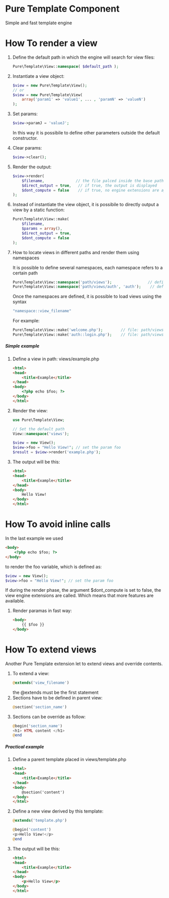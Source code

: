 # Pure Template Component
Simple and fast template engine
# How To render a view
1. Define the default path in which the engine will search for view files:
    ```php
    Pure\Template\View::namespace( $default_path );
    ```

2. Instantiate a view object:
    ```php
    $view = new Pure\Template\View();
    // or
    $view = new Pure\Template\View(
        array('param1' => 'value1', ... , 'paramN' => 'valueN')
    );
    ```

3. Set params:
    ```php
    $view->paramJ = 'valueJ';
    ```
    In this way it is possibile to define other parameters outside the default constructor.

4. Clear params:
    ```php
    $view->clear();
    ```

5. Render the output:
    ```php
    $view->render(
        $filename,              // the file palced inside the base path
        $direct_output = true,   // if true, the output is displayed
        $dont_compute = false    // if true, no engine extensions are applied
    );
    ```

6. Instead of instantiate the view object, it is possibile to directly output a view by a static function:
    ```php
    Pure\Template\View::make(
        $filename,
        $params = array(),
        $direct_output = true,
        $dont_compute = false
    );
    ```

7. How to locate views in different paths and render them using namespaces

    It is possible to define several namespaces, each namespace refers to a certain path

    ```php
    Pure\Template\View::namespace('path/views');                // define the base namespace
    Pure\Template\View::namespace('path/views/auth', 'auth');    // define the auth namespace
    ```

    Once the namespaces are defined, it is possible to load views using the syntax 

    ```php
    "namespace::view_filename"
    ```

    For example:

    ```php
    Pure\Template\View::make('welcome.php');        // file: path/views/welcome.php
    Pure\Template\View::make('auth::login.php');    // file: path/views/auth/login.php
    ```


##### Simple example

1. Define a view in path: views/example.php
    ```html
    <html>
    <head>
        <title>Example</title>
    </head>
    <body>
        <?php echo $foo; ?>
    </body>
    </html>
    ```
2. Render the view:
    ```php
    use Pure\Template\View;
    
    // Set the default path
    View::namespace('views');
    
    $view = new View();
    $view->foo = "Hello View!"; // set the param foo
    $result = $view->render('example.php');
    ```
3. The output will be this:
    ```html
    <html>
    <head>
        <title>Example</title>
    </head>
    <body>
        Hello View!
    </body>
    </html>
    ```


# How To avoid <?php ?> inline calls

In the last example we used
```html
<body>
    <?php echo $foo; ?>
</body>
```
to render the foo variable, which is defined as:
```php
$view = new View();
$view->foo = "Hello View!"; // set the param foo
```
If during the render phase, the argument $dont_compute is set to false, the view engine extensions are called. Which means that more features are available.
1. Render paramas in fast way:
    ```html
    <body>
        {{ $foo }}
    </body>
    ```


# How To extend views

Another Pure Template extension let to extend views and override contents.
1. To extend a view:
    ```php
    @extends('view_filename')
    ```
    the @extends must be the first statement
2. Sections have to be defined in parent view:
    ```php
    @section('section_name')
    ```
3. Sections can be override as follow:
    ```php
    @begin('section_name')
    <h1> HTML content </h1>
    @end
    ```


##### Practical example

1. Define a parent template placed in views/template.php
    ```html
    <html>
    <head>
        <title>Example</title>
    </head>
    <body>
        @section('content')
    </body>
    </html>
    ```
2. Define a new view derived by this template:
    ```php
    @extends('template.php')
    
    @begin('content')
    <p>Hello View!</p>
    @end
    ```
3. The output will be this:
    ```html
    <html>
    <head>
        <title>Example</title>
    </head>
    <body>
        <p>Hello View</p>
    </body>
    </html>
    ```